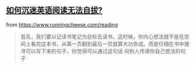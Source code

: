 ## [如何沉迷英语阅读无法自拔?](https://www.runningcheese.com/reading)

from <https://www.runningcheese.com/reading>

> 首先，我们要以记读书笔记为目标去读书。这时候，你内心想法就不是在空间上看完这本书，从第一页翻到最后一页就算大功告成。而是仔细在书中搜寻可以写下来的句子，你觉得可以通过这句话 向别人传递你自己想法的句子